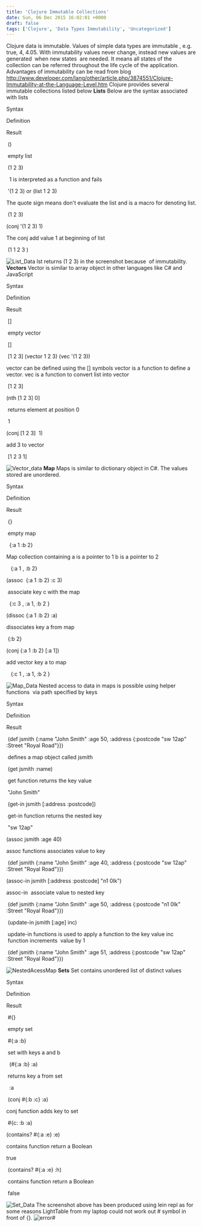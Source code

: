 ```yaml
---
title: 'Clojure Immutable Collections'
date: Sun, 06 Dec 2015 16:02:01 +0000
draft: false
tags: ['Clojure', 'Data Types Immutability', 'Uncategorized']
---
```


Clojure data is immutable. Values of simple data types are immutable , e.g. true, 4, 4.05. With immutability values never change, instead new values are generated  when new states  are needed. It means all states of the collection can be referred throughout the life cycle of the application. Advantages of immutability can be read from blog http://www.developer.com/lang/other/article.php/3874551/Clojure-Immutability-at-the-Language-Level.htm Clojure provides several immutable collections listed below **Lists** Below are the syntax associated with lists

Syntax

Definition

Result

 ()

 empty list

 (1 2 3)

  1 is interpreted as a function and fails

 '(1 2 3) or (list 1 2 3)

The quote sign means don't evaluate the list and is a macro for denoting list.

 (1 2 3)

(conj '(1 2 3) 1)

The conj add value 1 at beginning of list

 (1 1 2 3 )

![List_Data](https://reshmeeauckloo.files.wordpress.com/2015/12/list_data1.jpg) lst returns (1 2 3) in the screenshot because  of immutability. **Vectors** Vector is similar to array object in other languages like C# and JavaScript

Syntax

Definition

Result

 \[\]

 empty vector

 \[\]

 \[1 2 3\] (vector 1 2 3) (vec '(1 2 3))

vector can be defined using the \[\] symbols vector is a function to define a vector. vec is a function to convert list into vector

 \[1 2 3\]

(nth \[1 2 3\] 0\]

 returns element at position 0

 1

(conj \[1 2 3\]  1)

add 3 to vector

 \[1 2 3 1\]

![Vector_data](https://reshmeeauckloo.files.wordpress.com/2015/12/vector_data.jpg) **Map** Maps is similar to dictionary object in C#. The values stored are unordered.

Syntax

Definition

Result

 {}

 empty map

  {:a 1 :b 2}

Map collection containing a is a pointer to 1 b is a pointer to 2

   {:a 1 , :b 2}

(assoc  {:a 1 :b 2} :c 3)

 associate key c with the map

  {:c 3 , :a 1, :b 2 }

(dissoc {:a 1 :b 2} :a)

dissociates key a from map

 {:b 2}

(conj {:a 1 :b 2} \[:a 1\])

add vector key a to map

   {:c 1 , :a 1, :b 2 }

![Map_Data](https://reshmeeauckloo.files.wordpress.com/2015/12/map_data.jpg) Nested access to data in maps is possible using helper functions  via path specified by keys

Syntax

Definition

Result

 (def jsmith {:name "John Smith" :age 50, :address {:postcode "sw 12ap" :Street "Royal Road"}})

 defines a map object called jsmith

 (get jsmith :name)

 get function returns the key value

 "John Smith"

 (get-in jsmith \[:address :postcode\])

 get-in function returns the nested key

 "sw 12ap"

(assoc jsmith :age 40)

assoc functions associates value to key

 (def jsmith {:name "John Smith" :age 40, :address {:postcode "sw 12ap" :Street "Royal Road"}})

(assoc-in jsmith \[:address :postcode\] "n1 0lk")

assoc-in  associate value to nested key

 (def jsmith {:name "John Smith" :age 50, :address {:postcode "n1 0lk" :Street "Royal Road"}})

 (update-in jsmith \[:age\] inc)

 update-in functions is used to apply a function to the key value inc  function increments  value by 1

 (def jsmith {:name "John Smith" :age 51, :address {:postcode "sw 12ap" :Street "Royal Road"}})

![NestedAcessMap](https://reshmeeauckloo.files.wordpress.com/2015/12/nestedacessmap.jpg) **Sets** Set contains unordered list of distinct values

Syntax

Definition

Result

 #{}

 empty set

 #{:a :b}

 set with keys a and b

  (#{:a :b} :a)

 returns key a from set

  :a

 (conj #{:b :c} :a)

conj function adds key to set

 #{c: :b :a}

(contains? #{:a :e} :e)

contains function return a Boolean

true

 (contains? #{:a :e} :h)

 contains function return a Boolean

 false

![Set_Data](https://reshmeeauckloo.files.wordpress.com/2015/12/set_data1.jpg) The screenshot above has been produced using lein repl as for some reasons LightTable from my laptop could not work out # symbol in front of {}. ![error#](https://reshmeeauckloo.files.wordpress.com/2015/12/error.jpg)